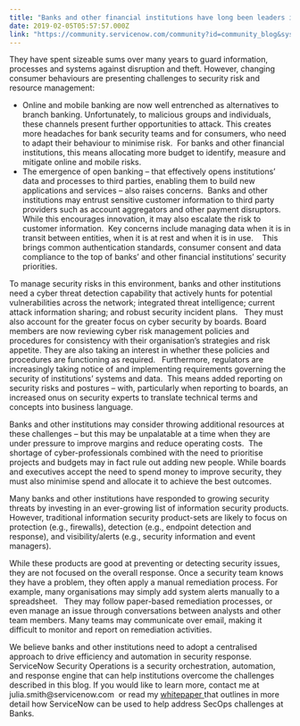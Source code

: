 ```yaml
---
title: "Banks and other financial institutions have long been leaders in information security"
date: 2019-02-05T05:57:57.000Z
link: "https://community.servicenow.com/community?id=community_blog&sys_id=e0b4ccfbdb9fa740f0612183ca9619b0"
---
```

<p>They have spent sizeable sums over many years to guard information, processes and systems against disruption and theft. However, changing consumer behaviours are presenting challenges to security risk and resource management:</p>
<ul><li>Online and mobile banking are now well entrenched as alternatives to branch banking. Unfortunately, to malicious groups and individuals, these channels present further opportunities to attack. This creates more headaches for bank security teams and for consumers, who need to adapt their behaviour to minimise risk.  For banks and other financial institutions, this means allocating more budget to identify, measure and mitigate online and mobile risks.     </li><li>The emergence of open banking – that effectively opens institutions’ data and processes to third parties, enabling them to build new applications and services – also raises concerns.  Banks and other institutions may entrust sensitive customer information to third party providers such as account aggregators and other payment disruptors. While this encourages innovation, it may also escalate the risk to customer information.  Key concerns include managing data when it is in transit between entities, when it is at rest and when it is in use.    This brings common authentication standards, consumer consent and data compliance to the top of banks’ and other financial institutions’ security priorities.</li></ul>
<p>To manage security risks in this environment, banks and other institutions need a cyber threat detection capability that actively hunts for potential vulnerabilities across the network; integrated threat intelligence; current attack information sharing; and robust security incident plans.   They must also account for the greater focus on cyber security by boards. Board members are now reviewing cyber risk management policies and procedures for consistency with their organisation’s strategies and risk appetite. They are also taking an interest in whether these policies and procedures are functioning as required.   Furthermore, regulators are increasingly taking notice of and implementing requirements governing the security of institutions’ systems and data.  This means added reporting on security risks and postures – with, particularly when reporting to boards, an increased onus on security experts to translate technical terms and concepts into business language.</p>
<p>Banks and other institutions may consider throwing additional resources at these challenges – but this may be unpalatable at a time when they are under pressure to improve margins and reduce operating costs.  The shortage of cyber-professionals combined with the need to prioritise projects and budgets may in fact rule out adding new people. While boards and executives accept the need to spend money to improve security, they must also minimise spend and allocate it to achieve the best outcomes.</p>
<p>Many banks and other institutions have responded to growing security threats by investing in an ever-growing list of information security products. However, traditional information security product-sets are likely to focus on protection (e.g., firewalls), detection (e.g., endpoint detection and response), and visibility/alerts (e.g., security information and event managers).   </p>
<p>While these products are good at preventing or detecting security issues, they are not focused on the overall response. Once a security team knows they have a problem, they often apply a manual remediation process. For example, many organisations may simply add system alerts manually to a spreadsheet.   They may follow paper-based remediation processes, or even manage an issue through conversations between analysts and other team members. Many teams may communicate over email, making it difficult to monitor and report on remediation activities.  </p>
<p>We believe banks and other institutions need to adopt a centralised approach to drive efficiency and automation in security response. ServiceNow Security Operations is a security orchestration, automation, and response engine that can help institutions overcome the challenges described in this blog. If you would like to learn more, contact me at julia.smith&#64;servicenow.com  or read my <a title="ServiceNow Security Operations" href="https://www.servicenow.com/content/dam/servicenow-assets/public/en-us/doc-type/resource-center/white-paper/wp-accelerating-security-response.pdf" rel="nofollow">whitepaper </a> that outlines in more detail how ServiceNow can be used to help address SecOps challenges at Banks.  </p>